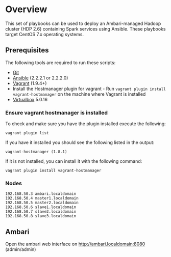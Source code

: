 # Overview
This set of playbooks can be used to deploy an Ambari-managed Hadoop cluster (HDP 2.6) containing Spark services using Ansible. These playbooks target CentOS 7.x operating systems.

## Prerequisites
The following tools are required to run these scripts:

- [Git](https://git-scm.com/)
- [Ansible](http://www.ansible.com/) (2.2.2.1 or 2.2.2.0)
- [Vagrant](https://www.vagrantup.com/) (1.9.4+)
- Install the Hostmanager plugin for vagrant - Run `vagrant plugin install vagrant-hostmanager` on the machine where Vagrant is
installed
- [Virtualbox](https://virtualbox.org) 5.0.16

### Ensure vagrant hostmanager is installed

To check and make sure you have the plugin installed execute the following:

 ```
 vagrant plugin list
 ```

If you have it installed you should see the following listed in the output:

  ```
  vagrant-hostmanager (1.8.1)
  ```
If it is not installed, you can install it with the following command:

  ```
  vagrant plugin install vagrant-hostmanager
  ```
### Nodes
```
192.168.50.3 ambari.localdomain
192.168.50.4 master1.localdomain
192.168.50.5 master2.localdomain
192.168.50.6 slave1.localdomain
192.168.50.7 slave2.localdomain
192.168.50.8 slave3.localdomain
```

## Ambari
Open the ambari web interface on http://ambari.localdomain:8080 (admin/admin)
